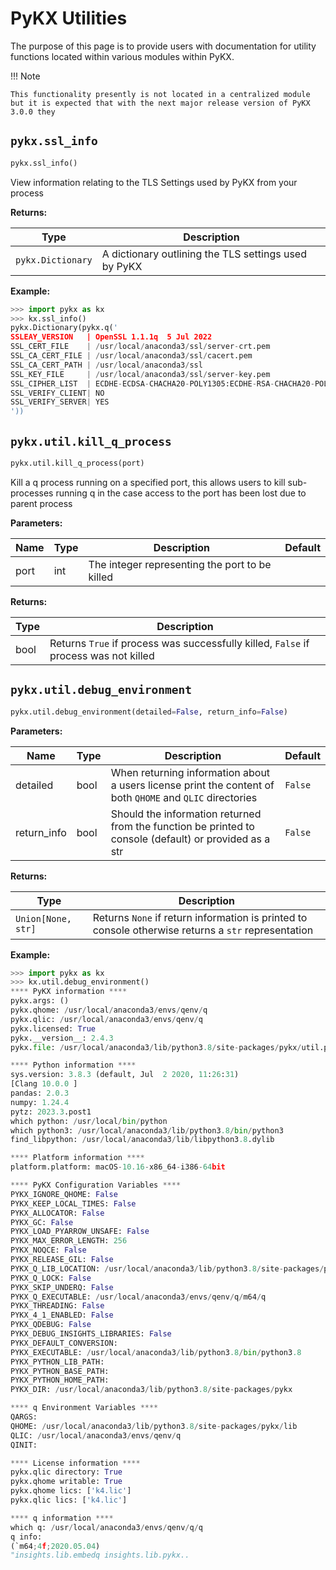 # PyKX Utilities

The purpose of this page is to provide users with documentation for utility functions located within various modules within PyKX. 

!!! Note

	This functionality presently is not located in a centralized module but it is expected that with the next major release version of PyKX 3.0.0 they 

## `pykx.ssl_info`

```python
pykx.ssl_info()
```

View information relating to the TLS Settings used by PyKX from your process

**Returns:**

| Type              | Description                                          |
|-------------------|------------------------------------------------------|
| `pykx.Dictionary` | A dictionary outlining the TLS settings used by PyKX |

**Example:**

```python
>>> import pykx as kx
>>> kx.ssl_info()
pykx.Dictionary(pykx.q('
SSLEAY_VERSION   | OpenSSL 1.1.1q  5 Jul 2022
SSL_CERT_FILE    | /usr/local/anaconda3/ssl/server-crt.pem
SSL_CA_CERT_FILE | /usr/local/anaconda3/ssl/cacert.pem
SSL_CA_CERT_PATH | /usr/local/anaconda3/ssl
SSL_KEY_FILE     | /usr/local/anaconda3/ssl/server-key.pem
SSL_CIPHER_LIST  | ECDHE-ECDSA-CHACHA20-POLY1305:ECDHE-RSA-CHACHA20-POLY1305:..
SSL_VERIFY_CLIENT| NO
SSL_VERIFY_SERVER| YES
'))
```

## `pykx.util.kill_q_process`

```python
pykx.util.kill_q_process(port)
```

Kill a q process running on a specified port, this allows users to kill sub-processes running q in the case access to the port has been lost due to parent process

**Parameters:**

| Name       | Type | Description                                    | Default |
|------------|------|------------------------------------------------|---------|
| port       | int  | The integer representing the port to be killed |         |


**Returns:**

| Type | Description                                                                          |
|------|--------------------------------------------------------------------------------------|
| bool | Returns `True` if process was successfully killed, `False` if process was not killed |


## `pykx.util.debug_environment`

```python
pykx.util.debug_environment(detailed=False, return_info=False)
```

**Parameters:**

| Name        | Type | Description                                                                                               | Default |
|-------------|------|-----------------------------------------------------------------------------------------------------------|---------|
| detailed    | bool | When returning information about a users license print the content of both `QHOME` and `QLIC` directories | `False` |
| return_info | bool | Should the information returned from the function be printed to console (default) or provided as a str    | `False` |


**Returns:**

| Type               | Description                                                                                         |
|--------------------|-----------------------------------------------------------------------------------------------------|
| `Union[None, str]` | Returns `None` if return information is printed to console otherwise returns a `str` representation |

**Example:**

```python
>>> import pykx as kx
>>> kx.util.debug_environment()
**** PyKX information ****
pykx.args: ()
pykx.qhome: /usr/local/anaconda3/envs/qenv/q
pykx.qlic: /usr/local/anaconda3/envs/qenv/q
pykx.licensed: True
pykx.__version__: 2.4.3
pykx.file: /usr/local/anaconda3/lib/python3.8/site-packages/pykx/util.py

**** Python information ****
sys.version: 3.8.3 (default, Jul  2 2020, 11:26:31) 
[Clang 10.0.0 ]
pandas: 2.0.3
numpy: 1.24.4
pytz: 2023.3.post1
which python: /usr/local/bin/python
which python3: /usr/local/anaconda3/lib/python3.8/bin/python3
find_libpython: /usr/local/anaconda3/lib/libpython3.8.dylib

**** Platform information ****
platform.platform: macOS-10.16-x86_64-i386-64bit

**** PyKX Configuration Variables ****
PYKX_IGNORE_QHOME: False
PYKX_KEEP_LOCAL_TIMES: False
PYKX_ALLOCATOR: False
PYKX_GC: False
PYKX_LOAD_PYARROW_UNSAFE: False
PYKX_MAX_ERROR_LENGTH: 256
PYKX_NOQCE: False
PYKX_RELEASE_GIL: False
PYKX_Q_LIB_LOCATION: /usr/local/anaconda3/lib/python3.8/site-packages/pykx/lib
PYKX_Q_LOCK: False
PYKX_SKIP_UNDERQ: False
PYKX_Q_EXECUTABLE: /usr/local/anaconda3/envs/qenv/q/m64/q
PYKX_THREADING: False
PYKX_4_1_ENABLED: False
PYKX_QDEBUG: False
PYKX_DEBUG_INSIGHTS_LIBRARIES: False
PYKX_DEFAULT_CONVERSION:
PYKX_EXECUTABLE: /usr/local/anaconda3/lib/python3.8/bin/python3.8
PYKX_PYTHON_LIB_PATH:
PYKX_PYTHON_BASE_PATH:
PYKX_PYTHON_HOME_PATH:
PYKX_DIR: /usr/local/anaconda3/lib/python3.8/site-packages/pykx

**** q Environment Variables ****
QARGS: 
QHOME: /usr/local/anaconda3/lib/python3.8/site-packages/pykx/lib
QLIC: /usr/local/anaconda3/envs/qenv/q
QINIT: 

**** License information ****
pykx.qlic directory: True
pykx.qhome writable: True
pykx.qhome lics: ['k4.lic']
pykx.qlic lics: ['k4.lic']

**** q information ****
which q: /usr/local/anaconda3/envs/qenv/q/q
q info: 
(`m64;4f;2020.05.04)
"insights.lib.embedq insights.lib.pykx..
```
